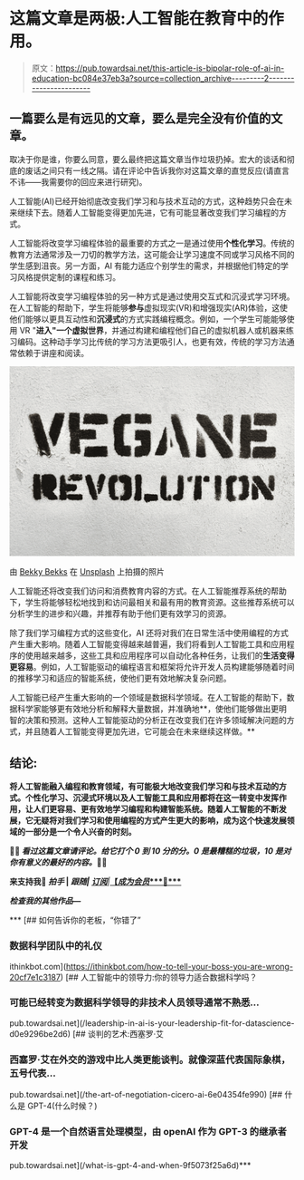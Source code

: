 # 这篇文章是两极:人工智能在教育中的作用。

> 原文：<https://pub.towardsai.net/this-article-is-bipolar-role-of-ai-in-education-bc084e37eb3a?source=collection_archive---------2----------------------->

## 一篇要么是有远见的文章，要么是完全没有价值的文章。

取决于你是谁，你要么同意，要么最终把这篇文章当作垃圾扔掉。宏大的谈话和彻底的废话之间只有一线之隔。请在评论中告诉我你对这篇文章的直觉反应(请直言不讳——我需要你的回应来进行研究)。

人工智能(AI)已经开始彻底改变我们学习和与技术互动的方式，这种趋势只会在未来继续下去。随着人工智能变得更加先进，它有可能显著改变我们学习编程的方式。

人工智能将改变学习编程体验的最重要的方式之一是通过使用**个性化学习**。传统的教育方法通常涉及一刀切的教学方法，这可能会让学习速度不同或学习风格不同的学生感到沮丧。另一方面，AI 有能力适应个别学生的需求，并根据他们特定的学习风格提供定制的课程和练习。

人工智能将改变学习编程体验的另一种方式是通过使用交互式和沉浸式学习环境。在人工智能的帮助下，学生将能够**参与**虚拟现实(VR)和增强现实(AR)体验，这使他们能够以更具互动性和**沉浸式**的方式实践编程概念。例如，一个学生可能能够使用 VR "**进入"一个虚拟世界**，并通过构建和编程他们自己的虚拟机器人或机器来练习编码。这种动手学习比传统的学习方法更吸引人，也更有效，传统的学习方法通常依赖于讲座和阅读。

![](img/4b299ce3ea5fec83f9c8d1b564096579.png)

由 [Bekky Bekks](https://unsplash.com/@bekkybekks?utm_source=medium&utm_medium=referral) 在 [Unsplash](https://unsplash.com?utm_source=medium&utm_medium=referral) 上拍摄的照片

人工智能还将改变我们访问和消费教育内容的方式。在人工智能推荐系统的帮助下，学生将能够轻松地找到和访问最相关和最有用的教育资源。这些推荐系统可以分析学生的进步和兴趣，并推荐有助于他们更有效学习的资源。

除了我们学习编程方式的这些变化，AI 还将对我们在日常生活中使用编程的方式产生重大影响。随着人工智能变得越来越普遍，我们将看到人工智能工具和应用程序的使用越来越多，这些工具和应用程序可以自动化各种任务，让我们的**生活变得更容易**。例如，人工智能驱动的编程语言和框架将允许开发人员构建能够随着时间的推移学习和适应的智能系统，使他们更有效地解决复杂问题。

人工智能已经产生重大影响的一个领域是数据科学领域。在人工智能的帮助下，数据科学家能够更有效地分析和解释大量数据，并准确地**，使他们能够做出更明智的决策和预测。这种人工智能驱动的分析正在改变我们在许多领域解决问题的方式，并且随着人工智能变得更加先进，它可能会在未来继续这样做。**

## **结论:**

**将人工智能融入编程和教育领域，有可能极大地改变我们学习和与技术互动的方式。个性化学习、沉浸式环境以及人工智能工具和应用都将在这一转变中发挥作用，让人们更容易、更有效地学习编程和构建智能系统。随着人工智能的不断发展，它无疑将对我们学习和使用编程的方式产生更大的影响，成为这个快速发展领域的一部分是一个令人兴奋的时刻。**

**🔔🔔 ***看过这篇文章请评论。给它打个 0 到 10 分的分。0 是最糟糕的垃圾，10 是对你有意义的最好的内容。*🔔🔔****

**来支持我🔔 ***拍手*** | ***跟随|*** [***订阅***](https://ithinkbot.com/subscribe)***|***[【*成为会员****🔔***](https://ithinkbot.com/membership)**

***检查我的其他作品—***

***[](https://ithinkbot.com/how-to-tell-your-boss-you-are-wrong-20cf7e1c3187) [## 如何告诉你的老板，“你错了”

### 数据科学团队中的礼仪

ithinkbot.com](https://ithinkbot.com/how-to-tell-your-boss-you-are-wrong-20cf7e1c3187) [](/leadership-in-ai-is-your-leadership-fit-for-datascience-d0e9296be2d6) [## 人工智能中的领导力:你的领导力适合数据科学吗？

### 可能已经转变为数据科学领导的非技术人员领导通常不熟悉…

pub.towardsai.net](/leadership-in-ai-is-your-leadership-fit-for-datascience-d0e9296be2d6) [](/the-art-of-negotiation-cicero-ai-6e04354fe990) [## 谈判的艺术:西塞罗·艾

### 西塞罗·艾在外交的游戏中比人类更能谈判。就像深蓝代表国际象棋，五号代表…

pub.towardsai.net](/the-art-of-negotiation-cicero-ai-6e04354fe990) [](/what-is-gpt-4-and-when-9f5073f25a6d) [## 什么是 GPT-4(什么时候？)

### GPT-4 是一个自然语言处理模型，由 openAI 作为 GPT-3 的继承者开发

pub.towardsai.net](/what-is-gpt-4-and-when-9f5073f25a6d)***